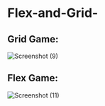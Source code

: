 # Flex-and-Grid-

## Grid Game:
![Screenshot (9)](https://github.com/OthmanDaoud/Flex-and-Grid-/assets/169168950/18d137ae-1539-4bef-9ba1-1b9fdc42b8f3)

## Flex Game:
![Screenshot (11)](https://github.com/OthmanDaoud/Flex-and-Grid-/assets/169168950/db0efc1a-3b3d-485d-b7a1-2fc270379e81)
